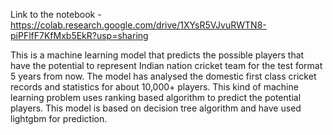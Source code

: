 Link to the notebook - https://colab.research.google.com/drive/1XYsR5VJvuRWTN8-piPFlfF7KfMxb5EkR?usp=sharing

This is a machine learning model that predicts the possible players that have the potential to represent Indian nation cricket team for the test format 5 years from now.
The model has analysed the domestic first class cricket records and statistics for about 10,000+ players. This kind of machine learning problem uses ranking based algorithm to predict the potential players.
This model is based on decision tree algorithm and have used lightgbm for prediction.
